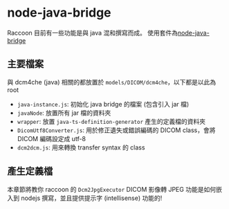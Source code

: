 # node-java-bridge

Raccoon 目前有一些功能是與 java 混和撰寫而成。
使用套件為[node-java-bridge](https://github.com/MarkusJx/node-java-bridge)

## 主要檔案
與 dcm4che (java) 相關的都放置於 `models/DICOM/dcm4che`，以下都是以此為 root
- `java-instance.js`: 初始化 java bridge 的檔案 (包含引入 jar 檔)
- `javaNode`: 放置所有 jar 檔的資料夾
- `wrapper`: 放置 `java-ts-definition-generator` 產生的定義檔的資料夾
- `DicomUtf8Converter.js`: 用於修正遺失或錯誤編碼的 DICOM class，會將 DICOM 編碼設定成 utf-8
- `dcm2dcm.js`: 用來轉換 transfer syntax 的 class

## 產生定義檔

本章節將教你 raccoon 的 `Dcm2JpgExecutor` DICOM 影像轉 JPEG 功能是如何嵌入到 nodejs 撰寫，並且提供提示字 (intellisense) 功能的!